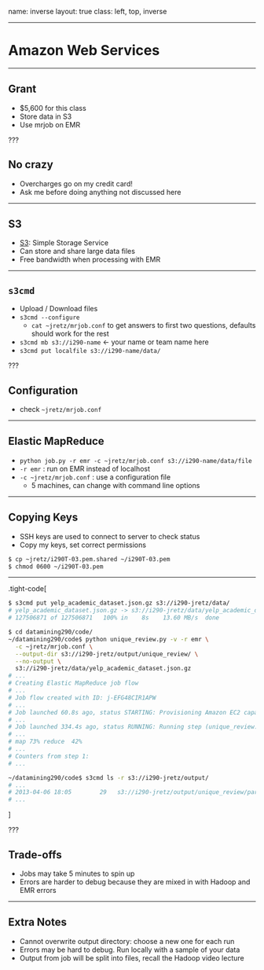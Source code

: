 name: inverse
layout: true
class: left, top, inverse

---

# Amazon Web Services

---

## Grant

  + $5,600 for this class
  + Store data in S3
  + Use mrjob on EMR

???

## No crazy

  + Overcharges go on my credit card!
  + Ask me before doing anything not discussed here

---

## S3

  + [S3](http://aws.amazon.com/s3/): Simple Storage Service
  + Can store and share large data files
  + Free bandwidth when processing with EMR

---

## ```s3cmd```

  + Upload / Download files
  + ```s3cmd --configure```
    + ```cat ~jretz/mrjob.conf``` to get answers to first two questions, defaults should work for the rest
  + ```s3cmd mb s3://i290-name``` ← your name or team name here
  + ```s3cmd put localfile s3://i290-name/data/```

???

## Configuration

  + check ```~jretz/mrjob.conf```

---

## Elastic MapReduce

  + ```python job.py -r emr -c ~jretz/mrjob.conf s3://i290-name/data/file```
  + ```-r emr``` : run on EMR instead of localhost
  + ```-c ~jretz/mrjob.conf``` : use a configuration file
    + 5 machines, can change with command line options

---

## Copying Keys

  + SSH keys are used to connect to server to check status
  + Copy my keys, set correct permissions
```bash
$ cp ~jretz/i290T-03.pem.shared ~/i290T-03.pem
$ chmod 0600 ~/i290T-03.pem
```

---

.tight-code[
```bash
$ s3cmd put yelp_academic_dataset.json.gz s3://i290-jretz/data/
# yelp_academic_dataset.json.gz -> s3://i290-jretz/data/yelp_academic_dataset.json.gz  [1 of 1]
# 127506871 of 127506871   100% in    8s    13.60 MB/s  done

$ cd datamining290/code/
~/datamining290/code$ python unique_review.py -v -r emr \
  -c ~jretz/mrjob.conf \
  --output-dir s3://i290-jretz/output/unique_review/ \
  --no-output \
  s3://i290-jretz/data/yelp_academic_dataset.json.gz
# ...
# Creating Elastic MapReduce job flow
# ...
# Job flow created with ID: j-EFG48CIR1APW
# ...
# Job launched 60.8s ago, status STARTING: Provisioning Amazon EC2 capacity
# ...
# Job launched 334.4s ago, status RUNNING: Running step (unique_review.jretz.20130406.171258.267523: Step 1 of 3)
# ...
# map 73% reduce  42%
# ...
# Counters from step 1:
# ...

~/datamining290/code$ s3cmd ls -r s3://i290-jretz/output/
# ...
# 2013-04-06 18:05        29   s3://i290-jretz/output/unique_review/part-00005
# ...
```
]

???

## Trade-offs

  + Jobs may take 5 minutes to spin up
  + Errors are harder to debug because they are mixed in with Hadoop and EMR
    errors

---

## Extra Notes

  + Cannot overwrite output directory: choose a new one for each run
  + Errors may be hard to debug. Run locally with a sample of your data
  + Output from job will be split into files, recall the Hadoop video lecture
